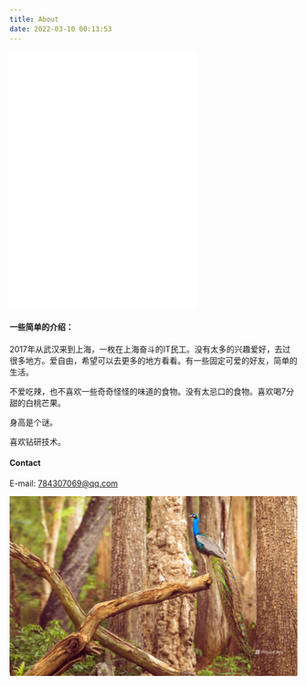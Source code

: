 ```yaml
---
title: About
date: 2022-03-10 00:13:53
---
```


<iframe frameborder="no" border="0" marginwidth="0" marginheight="0" width=330 height=450 src="//music.163.com/outchain/player?type=0&id=7020312267&auto=1&height=430"></iframe>

#### 一些简单的介绍：

2017年从武汉来到上海，一枚在上海奋斗的IT民工。没有太多的兴趣爱好，去过很多地方。爱自由，希望可以去更多的地方看看。有一些固定可爱的好友，简单的生活。

不爱吃辣，也不喜欢一些奇奇怪怪的味道的食物。没有太忌口的食物。喜欢喝7分甜的白桃芒果。

身高是个谜。

喜欢钻研技术。

#### Contact

E-mail: 784307069@qq.com

![BingWallpaper](BingWallpaper.jpg)

